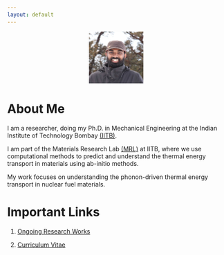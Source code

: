 ```yaml
---
layout: default
---
```

<p align="center">
  <img width="25%" height="25%" src="1_1.jpg">
</p>

# About Me
I am a researcher, doing my Ph.D. in Mechanical Engineering at the Indian Institute of Technology Bombay [(IITB)](https://www.iitb.ac.in/). 

I am part of the Materials Research Lab [(MRL)](https://www.me.iitb.ac.in/~a_jain/) at IITB, where we use computational methods to predict and understand the thermal energy transport in materials using ab-initio methods. 

My work focuses on understanding the phonon-driven thermal energy transport in nuclear fuel materials.

# Important Links
1. [Ongoing Research Works](https://nidheeshvirakante.github.io/research.html)
  
2. [Curriculum Vitae](https://nidheeshvirakante.github.io/cv.html)
